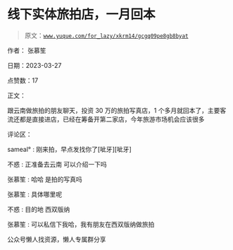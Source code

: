 # 线下实体旅拍店，一月回本

> 原文：[`www.yuque.com/for_lazy/xkrm14/gcgq09pe8gb8byat`](https://www.yuque.com/for_lazy/xkrm14/gcgq09pe8gb8byat)

作者： 张慕笙

日期：2023-03-27

点赞数：17

正文：

跟云南做旅拍的朋友聊天，投资 30 万的旅拍写真店，1 个多月就回本了，主要客流还都是直接进店，已经在筹备开第二家店，今年旅游市场机会应该很多

评论区：

sameal° : 刚来拍，早点发找你了[呲牙][呲牙]

不惑 : 正准备去云南 可以介绍一下吗

张慕笙 : 哈哈 是拍的写真吗

张慕笙 : 具体哪里呢

不惑 : 目的地 西双版纳

张慕笙 : 可以私信下我哈，我有朋友在西双版纳做旅拍

公众号懒人找资源，懒人专属群分享

